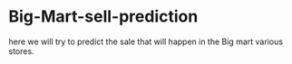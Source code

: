 # Big-Mart-sell-prediction
here we will try to predict the sale that will happen in the Big mart various stores.

